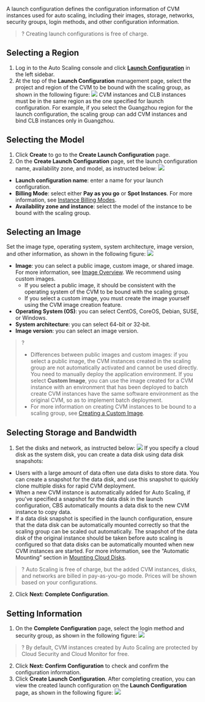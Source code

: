A launch configuration defines the configuration information of CVM instances used for auto scaling, including their images, storage, networks, security groups, login methods, and other configuration information.
>? Creating launch configurations is free of charge.
>


## Selecting a Region

1. Log in to the Auto Scaling console and click **[Launch Configuration](https://console.cloud.tencent.com/autoscaling/config)** in the left sidebar.
2. At the top of the **Launch Configuration** management page, select the project and region of the CVM to be bound with the scaling group, as shown in the following figure:
![](https://main.qcloudimg.com/raw/4cf018cd419dd5c86cfc3044142146a0.png)
CVM instances and CLB instances must be in the same region as the one specified for launch configuration. For example, if you select the Guangzhou region for the launch configuration, the scaling group can add CVM instances and bind CLB instances only in Guangzhou.


## Selecting the Model

1. Click **Create** to go to the **Create Launch Configuration** page.
2. On the **Create Launch Configuration** page, set the launch configuration name, availability zone, and model, as instructed below:
![](https://main.qcloudimg.com/raw/d98228bf350a7e5c431379f551804728.png)
 - **Launch configuration name**: enter a name for your launch configuration.
 - **Billing Mode**: select either **Pay as you go** or **Spot Instances**. For more information, see [Instance Billing Modes](https://intl.cloud.tencent.com/document/product/213/2180).
 - **Availability zone and instance**: select the model of the instance to be bound with the scaling group.

## Selecting an Image
Set the image type, operating system, system architecture, image version, and other information, as shown in the following figure:
![](https://main.qcloudimg.com/raw/68fdf834fc8c9e80a01b0ec466ec69ba.png)

 - **Image**: you can select a public image, custom image, or shared image. For more information, see [Image Overview](https://intl.cloud.tencent.com/document/product/213/4940). We recommend using custom images.
    - If you select a public image, it should be consistent with the operating system of the CVM to be bound with the scaling group.
    - If you select a custom image, you must create the image yourself using the CVM image creation feature.
 - **Operating System (OS)**: you can select CentOS, CoreOS, Debian, SUSE, or Windows.
 - **System architecture**: you can select 64-bit or 32-bit.
 - **Image version**: you can select an image version.
 >?  
 > - Differences between public images and custom images: if you select a public image, the CVM instances created in the scaling group are not automatically activated and cannot be used directly. You need to manually deploy the application environment. If you select **Custom Image**, you can use the image created for a CVM instance with an environment that has been deployed to batch create CVM instances have the same software environment as the original CVM, so as to implement batch deployment.
 > - For more information on creating CVM instances to be bound to a scaling group, see [Creating a Custom Image](https://intl.cloud.tencent.com/document/product/213/4942).


## Selecting Storage and Bandwidth

1. Set the disks and network, as instructed below:
![](https://main.qcloudimg.com/raw/815cd3616ddccd7b6f8ad507d6b7575f.png)
If you specify a cloud disk as the system disk, you can create a data disk using data disk snapshots:
 - Users with a large amount of data often use data disks to store data. You can create a snapshot for the data disk, and use this snapshot to quickly clone multiple disks for rapid CVM deployment.
 - When a new CVM instance is automatically added for Auto Scaling, if you've specified a snapshot for the data disk in the launch configuration, CBS automatically mounts a data disk to the new CVM instance to copy data.
 - If a data disk snapshot is specified in the launch configuration, ensure that the data disk can be automatically mounted correctly so that the scaling group can be scaled out automatically. The snapshot of the data disk of the original instance should be taken before auto scaling is configured so that data disks can be automatically mounted when new CVM instances are started. For more information, see the “Automatic Mounting” section in [Mounting Cloud Disks](https://intl.cloud.tencent.com/document/product/362/32401).
>? Auto Scaling is free of charge, but the added CVM instances, disks, and networks are billed in pay-as-you-go mode. Prices will be shown based on your configurations.
2. Click **Next: Complete Configuration**.

## Setting Information

1. On the **Complete Configuration** page, select the login method and security group, as shown in the following figure:
![](https://main.qcloudimg.com/raw/dde466f2afe36030fcd36e7da6eb474b.png)
>? By default, CVM instances created by Auto Scaling are protected by Cloud Security and Cloud Monitor for free.
2. Click **Next: Confirm Configuration** to check and confirm the configuration information.
3. Click **Create Launch Configuration**. After completing creation, you can view the created launch configuration on the **Launch Configuration** page, as shown in the following figure:
![](https://main.qcloudimg.com/raw/7b25c445cf77fecdcf9c67b1f5431a70.png)


